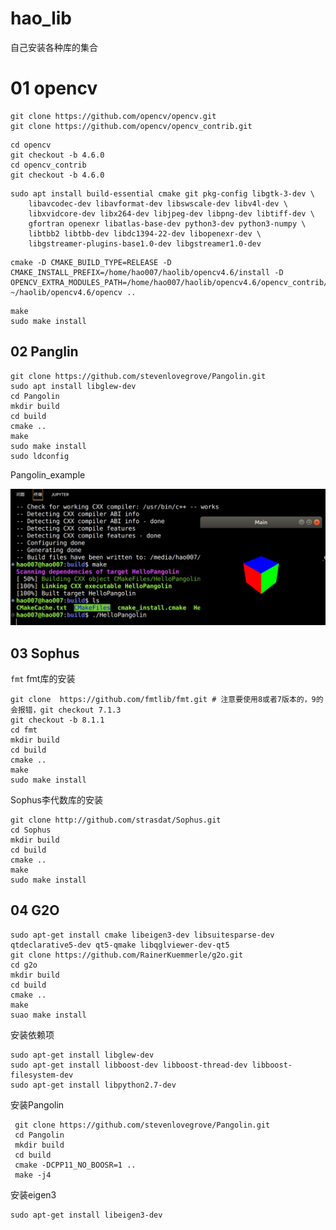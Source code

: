 <!--
 * @Author: zhanghao
 * @Date: 2022-08-30 21:02:27
 * @LastEditTime: 2022-12-02 23:13:03
 * @FilePath: /hao_lib/README.md
 * @Description: 安装各种库的集合
-->
# hao_lib
自己安装各种库的集合
# 01 opencv
```
git clone https://github.com/opencv/opencv.git
git clone https://github.com/opencv/opencv_contrib.git
```
```
cd opencv
git checkout -b 4.6.0
cd opencv_contrib
git checkout -b 4.6.0  
```
```
sudo apt install build-essential cmake git pkg-config libgtk-3-dev \
    libavcodec-dev libavformat-dev libswscale-dev libv4l-dev \
    libxvidcore-dev libx264-dev libjpeg-dev libpng-dev libtiff-dev \
    gfortran openexr libatlas-base-dev python3-dev python3-numpy \
    libtbb2 libtbb-dev libdc1394-22-dev libopenexr-dev \
    libgstreamer-plugins-base1.0-dev libgstreamer1.0-dev
```
```
cmake -D CMAKE_BUILD_TYPE=RELEASE -D CMAKE_INSTALL_PREFIX=/home/hao007/haolib/opencv4.6/install -D OPENCV_EXTRA_MODULES_PATH=/home/hao007/haolib/opencv4.6/opencv_contrib/modules ~/haolib/opencv4.6/opencv ..
```

```
make
sudo make install
```
## 02 Panglin
```
git clone https://github.com/stevenlovegrove/Pangolin.git
sudo apt install libglew-dev
cd Pangolin
mkdir build
cd build
cmake ..
make
sudo make install
sudo ldconfig
```

Pangolin_example

<img src="README.assets/image-20221202231335963.png" alt="image-20221202231335963" style="zoom:50%;" />





## 03 Sophus

`fmt`
fmt库的安装
```
git clone  https://github.com/fmtlib/fmt.git # 注意要使用8或者7版本的，9的会报错，git checkout 7.1.3
git checkout -b 8.1.1
cd fmt
mkdir build
cd build 
cmake ..
make
sudo make install
```
Sophus李代数库的安装
```
git clone http://github.com/strasdat/Sophus.git
cd Sophus
mkdir build
cd build 
cmake ..
make
sudo make install
```

## 04 G2O
```
sudo apt-get install cmake libeigen3-dev libsuitesparse-dev qtdeclarative5-dev qt5-qmake libqglviewer-dev-qt5
git clone https://github.com/RainerKuemmerle/g2o.git
cd g2o
mkdir build
cd build
cmake ..
make
suao make install
```






安装依赖项
```
sudo apt-get install libglew-dev
sudo apt-get install libboost-dev libboost-thread-dev libboost-filesystem-dev
sudo apt-get install libpython2.7-dev
```
安装Pangolin

```
 git clone https://github.com/stevenlovegrove/Pangolin.git
 cd Pangolin
 mkdir build 
 cd build 
 cmake -DCPP11_NO_BOOSR=1 .. 
 make -j4
```

安装eigen3

```
sudo apt-get install libeigen3-dev
```

